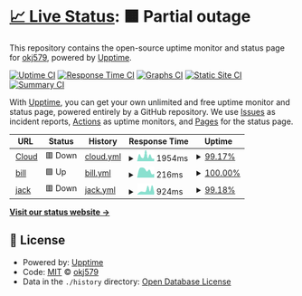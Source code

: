 # [📈 Live Status](https://okj579.github.io/upptime/): <!--live status--> **🟧 Partial outage**

This repository contains the open-source uptime monitor and status page for [okj579](https://okj579.github.io/upptime/), powered by [Upptime](https://github.com/upptime/upptime).

[![Uptime CI](https://github.com/okj579/upptime/workflows/Uptime%20CI/badge.svg)](https://github.com/okj579/upptime/actions?query=workflow%3A%22Uptime+CI%22)
[![Response Time CI](https://github.com/okj579/upptime/workflows/Response%20Time%20CI/badge.svg)](https://github.com/okj579/upptime/actions?query=workflow%3A%22Response+Time+CI%22)
[![Graphs CI](https://github.com/okj579/upptime/workflows/Graphs%20CI/badge.svg)](https://github.com/okj579/upptime/actions?query=workflow%3A%22Graphs+CI%22)
[![Static Site CI](https://github.com/okj579/upptime/workflows/Static%20Site%20CI/badge.svg)](https://github.com/okj579/upptime/actions?query=workflow%3A%22Static+Site+CI%22)
[![Summary CI](https://github.com/okj579/upptime/workflows/Summary%20CI/badge.svg)](https://github.com/okj579/upptime/actions?query=workflow%3A%22Summary+CI%22)

With [Upptime](https://upptime.js.org), you can get your own unlimited and free uptime monitor and status page, powered entirely by a GitHub repository. We use [Issues](https://github.com/okj579/upptime/issues) as incident reports, [Actions](https://github.com/okj579/upptime/actions) as uptime monitors, and [Pages](https://okj579.github.io/upptime/) for the status page.

<!--start: status pages-->
<!-- This summary is generated by Upptime (https://github.com/upptime/upptime) -->
<!-- Do not edit this manually, your changes will be overwritten -->
<!-- prettier-ignore -->
| URL | Status | History | Response Time | Uptime |
| --- | ------ | ------- | ------------- | ------ |
| <img alt="" src="https://icons.duckduckgo.com/ip3/cloud.okj.name.ico" height="13"> [Cloud](https://cloud.okj.name) | 🟥 Down | [cloud.yml](https://github.com/okj579/upptime/commits/HEAD/history/cloud.yml) | <details><summary><img alt="Response time graph" src="./graphs/cloud/response-time-week.png" height="20"> 1954ms</summary><br><a href="https://okj579.github.io/upptime/history/cloud"><img alt="Response time 1860" src="https://img.shields.io/endpoint?url=https%3A%2F%2Fraw.githubusercontent.com%2Fokj579%2Fupptime%2FHEAD%2Fapi%2Fcloud%2Fresponse-time.json"></a><br><a href="https://okj579.github.io/upptime/history/cloud"><img alt="24-hour response time 947" src="https://img.shields.io/endpoint?url=https%3A%2F%2Fraw.githubusercontent.com%2Fokj579%2Fupptime%2FHEAD%2Fapi%2Fcloud%2Fresponse-time-day.json"></a><br><a href="https://okj579.github.io/upptime/history/cloud"><img alt="7-day response time 1954" src="https://img.shields.io/endpoint?url=https%3A%2F%2Fraw.githubusercontent.com%2Fokj579%2Fupptime%2FHEAD%2Fapi%2Fcloud%2Fresponse-time-week.json"></a><br><a href="https://okj579.github.io/upptime/history/cloud"><img alt="30-day response time 1838" src="https://img.shields.io/endpoint?url=https%3A%2F%2Fraw.githubusercontent.com%2Fokj579%2Fupptime%2FHEAD%2Fapi%2Fcloud%2Fresponse-time-month.json"></a><br><a href="https://okj579.github.io/upptime/history/cloud"><img alt="1-year response time 1789" src="https://img.shields.io/endpoint?url=https%3A%2F%2Fraw.githubusercontent.com%2Fokj579%2Fupptime%2FHEAD%2Fapi%2Fcloud%2Fresponse-time-year.json"></a></details> | <details><summary><a href="https://okj579.github.io/upptime/history/cloud">99.17%</a></summary><a href="https://okj579.github.io/upptime/history/cloud"><img alt="All-time uptime 99.16%" src="https://img.shields.io/endpoint?url=https%3A%2F%2Fraw.githubusercontent.com%2Fokj579%2Fupptime%2FHEAD%2Fapi%2Fcloud%2Fuptime.json"></a><br><a href="https://okj579.github.io/upptime/history/cloud"><img alt="24-hour uptime 100.00%" src="https://img.shields.io/endpoint?url=https%3A%2F%2Fraw.githubusercontent.com%2Fokj579%2Fupptime%2FHEAD%2Fapi%2Fcloud%2Fuptime-day.json"></a><br><a href="https://okj579.github.io/upptime/history/cloud"><img alt="7-day uptime 99.17%" src="https://img.shields.io/endpoint?url=https%3A%2F%2Fraw.githubusercontent.com%2Fokj579%2Fupptime%2FHEAD%2Fapi%2Fcloud%2Fuptime-week.json"></a><br><a href="https://okj579.github.io/upptime/history/cloud"><img alt="30-day uptime 99.76%" src="https://img.shields.io/endpoint?url=https%3A%2F%2Fraw.githubusercontent.com%2Fokj579%2Fupptime%2FHEAD%2Fapi%2Fcloud%2Fuptime-month.json"></a><br><a href="https://okj579.github.io/upptime/history/cloud"><img alt="1-year uptime 99.85%" src="https://img.shields.io/endpoint?url=https%3A%2F%2Fraw.githubusercontent.com%2Fokj579%2Fupptime%2FHEAD%2Fapi%2Fcloud%2Fuptime-year.json"></a></details>
| <img alt="" src="https://icons.duckduckgo.com/ip3/bill.okj.name.ico" height="13"> [bill](https://bill.okj.name) | 🟩 Up | [bill.yml](https://github.com/okj579/upptime/commits/HEAD/history/bill.yml) | <details><summary><img alt="Response time graph" src="./graphs/bill/response-time-week.png" height="20"> 216ms</summary><br><a href="https://okj579.github.io/upptime/history/bill"><img alt="Response time 200" src="https://img.shields.io/endpoint?url=https%3A%2F%2Fraw.githubusercontent.com%2Fokj579%2Fupptime%2FHEAD%2Fapi%2Fbill%2Fresponse-time.json"></a><br><a href="https://okj579.github.io/upptime/history/bill"><img alt="24-hour response time 114" src="https://img.shields.io/endpoint?url=https%3A%2F%2Fraw.githubusercontent.com%2Fokj579%2Fupptime%2FHEAD%2Fapi%2Fbill%2Fresponse-time-day.json"></a><br><a href="https://okj579.github.io/upptime/history/bill"><img alt="7-day response time 216" src="https://img.shields.io/endpoint?url=https%3A%2F%2Fraw.githubusercontent.com%2Fokj579%2Fupptime%2FHEAD%2Fapi%2Fbill%2Fresponse-time-week.json"></a><br><a href="https://okj579.github.io/upptime/history/bill"><img alt="30-day response time 198" src="https://img.shields.io/endpoint?url=https%3A%2F%2Fraw.githubusercontent.com%2Fokj579%2Fupptime%2FHEAD%2Fapi%2Fbill%2Fresponse-time-month.json"></a><br><a href="https://okj579.github.io/upptime/history/bill"><img alt="1-year response time 197" src="https://img.shields.io/endpoint?url=https%3A%2F%2Fraw.githubusercontent.com%2Fokj579%2Fupptime%2FHEAD%2Fapi%2Fbill%2Fresponse-time-year.json"></a></details> | <details><summary><a href="https://okj579.github.io/upptime/history/bill">100.00%</a></summary><a href="https://okj579.github.io/upptime/history/bill"><img alt="All-time uptime 92.77%" src="https://img.shields.io/endpoint?url=https%3A%2F%2Fraw.githubusercontent.com%2Fokj579%2Fupptime%2FHEAD%2Fapi%2Fbill%2Fuptime.json"></a><br><a href="https://okj579.github.io/upptime/history/bill"><img alt="24-hour uptime 100.00%" src="https://img.shields.io/endpoint?url=https%3A%2F%2Fraw.githubusercontent.com%2Fokj579%2Fupptime%2FHEAD%2Fapi%2Fbill%2Fuptime-day.json"></a><br><a href="https://okj579.github.io/upptime/history/bill"><img alt="7-day uptime 100.00%" src="https://img.shields.io/endpoint?url=https%3A%2F%2Fraw.githubusercontent.com%2Fokj579%2Fupptime%2FHEAD%2Fapi%2Fbill%2Fuptime-week.json"></a><br><a href="https://okj579.github.io/upptime/history/bill"><img alt="30-day uptime 99.35%" src="https://img.shields.io/endpoint?url=https%3A%2F%2Fraw.githubusercontent.com%2Fokj579%2Fupptime%2FHEAD%2Fapi%2Fbill%2Fuptime-month.json"></a><br><a href="https://okj579.github.io/upptime/history/bill"><img alt="1-year uptime 87.59%" src="https://img.shields.io/endpoint?url=https%3A%2F%2Fraw.githubusercontent.com%2Fokj579%2Fupptime%2FHEAD%2Fapi%2Fbill%2Fuptime-year.json"></a></details>
| <img alt="" src="https://icons.duckduckgo.com/ip3/jack.okj.name.ico" height="13"> [jack](https://jack.okj.name) | 🟥 Down | [jack.yml](https://github.com/okj579/upptime/commits/HEAD/history/jack.yml) | <details><summary><img alt="Response time graph" src="./graphs/jack/response-time-week.png" height="20"> 924ms</summary><br><a href="https://okj579.github.io/upptime/history/jack"><img alt="Response time 602" src="https://img.shields.io/endpoint?url=https%3A%2F%2Fraw.githubusercontent.com%2Fokj579%2Fupptime%2FHEAD%2Fapi%2Fjack%2Fresponse-time.json"></a><br><a href="https://okj579.github.io/upptime/history/jack"><img alt="24-hour response time 475" src="https://img.shields.io/endpoint?url=https%3A%2F%2Fraw.githubusercontent.com%2Fokj579%2Fupptime%2FHEAD%2Fapi%2Fjack%2Fresponse-time-day.json"></a><br><a href="https://okj579.github.io/upptime/history/jack"><img alt="7-day response time 924" src="https://img.shields.io/endpoint?url=https%3A%2F%2Fraw.githubusercontent.com%2Fokj579%2Fupptime%2FHEAD%2Fapi%2Fjack%2Fresponse-time-week.json"></a><br><a href="https://okj579.github.io/upptime/history/jack"><img alt="30-day response time 844" src="https://img.shields.io/endpoint?url=https%3A%2F%2Fraw.githubusercontent.com%2Fokj579%2Fupptime%2FHEAD%2Fapi%2Fjack%2Fresponse-time-month.json"></a><br><a href="https://okj579.github.io/upptime/history/jack"><img alt="1-year response time 636" src="https://img.shields.io/endpoint?url=https%3A%2F%2Fraw.githubusercontent.com%2Fokj579%2Fupptime%2FHEAD%2Fapi%2Fjack%2Fresponse-time-year.json"></a></details> | <details><summary><a href="https://okj579.github.io/upptime/history/jack">99.18%</a></summary><a href="https://okj579.github.io/upptime/history/jack"><img alt="All-time uptime 95.69%" src="https://img.shields.io/endpoint?url=https%3A%2F%2Fraw.githubusercontent.com%2Fokj579%2Fupptime%2FHEAD%2Fapi%2Fjack%2Fuptime.json"></a><br><a href="https://okj579.github.io/upptime/history/jack"><img alt="24-hour uptime 99.99%" src="https://img.shields.io/endpoint?url=https%3A%2F%2Fraw.githubusercontent.com%2Fokj579%2Fupptime%2FHEAD%2Fapi%2Fjack%2Fuptime-day.json"></a><br><a href="https://okj579.github.io/upptime/history/jack"><img alt="7-day uptime 99.18%" src="https://img.shields.io/endpoint?url=https%3A%2F%2Fraw.githubusercontent.com%2Fokj579%2Fupptime%2FHEAD%2Fapi%2Fjack%2Fuptime-week.json"></a><br><a href="https://okj579.github.io/upptime/history/jack"><img alt="30-day uptime 99.81%" src="https://img.shields.io/endpoint?url=https%3A%2F%2Fraw.githubusercontent.com%2Fokj579%2Fupptime%2FHEAD%2Fapi%2Fjack%2Fuptime-month.json"></a><br><a href="https://okj579.github.io/upptime/history/jack"><img alt="1-year uptime 99.90%" src="https://img.shields.io/endpoint?url=https%3A%2F%2Fraw.githubusercontent.com%2Fokj579%2Fupptime%2FHEAD%2Fapi%2Fjack%2Fuptime-year.json"></a></details>

<!--end: status pages-->

[**Visit our status website →**](https://okj579.github.io/upptime/)

## 📄 License

- Powered by: [Upptime](https://github.com/upptime/upptime)
- Code: [MIT](./LICENSE) © [okj579](https://okj579.github.io/upptime/)
- Data in the `./history` directory: [Open Database License](https://opendatacommons.org/licenses/odbl/1-0/)
